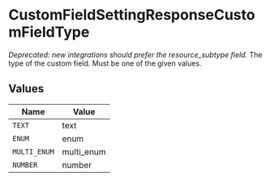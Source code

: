 # CustomFieldSettingResponseCustomFieldType

*Deprecated: new integrations should prefer the resource_subtype field.* The type of the custom field. Must be one of the given values.



## Values

| Name         | Value        |
| ------------ | ------------ |
| `TEXT`       | text         |
| `ENUM`       | enum         |
| `MULTI_ENUM` | multi_enum   |
| `NUMBER`     | number       |